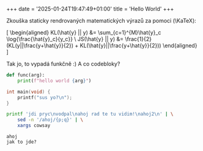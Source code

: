 +++
date = '2025-01-24T19:47:49+01:00'
title = 'Hello World'
+++

Zkouška staticky rendrovaných matematických výrazů za pomoci \(\KaTeX\):

\[
\begin{aligned}
KL(\hat{y} || y) &= \sum_{c=1}^{M}\hat{y}_c \log{\frac{\hat{y}_c}{y_c}} \\
JS(\hat{y} || y) &= \frac{1}{2}(KL(y||\frac{y+\hat{y}}{2}) + KL(\hat{y}||\frac{y+\hat{y}}{2}))
\end{aligned}
\]

Tak jo, to vypadá funkčně :) A co codebloky?

```python
def func(arg):
    print(f"hello world {arg}")
```

```c
int main(void) {
    printf("sus yo?\n");
}
```

```bash
printf 'jdi pryc\nvodpal\nahoj rad te tu vidim!\nahoj2\n' | \
    sed -n '/ahoj/{p;q}' | \
    xargs cowsay
```

```
ahoj
jak to jde?
```
